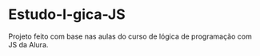 # Estudo-l-gica-JS

Projeto feito com base nas aulas do curso de lógica de programação com JS da Alura.
